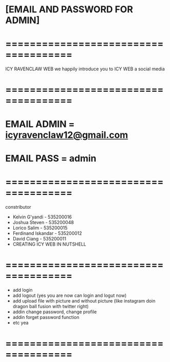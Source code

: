 # [EMAIL AND PASSWORD FOR ADMIN]

# =====================================
ICY RAVENCLAW WEB
we happily introduce you to ICY WEB a social media
# =====================================

# EMAIL ADMIN = icyravenclaw12@gmail.com

# EMAIL PASS = admin

# =====================================
constributor

* Kelvin G'yandi - 535200016
* Joshua Steven - 535200048
* Lorico Salim - 535200015
* Ferdinand Iskandar - 535200012
* David Ciang - 535200011
* CREATING ICY WEB IN NUTSHELL

# =====================================

* add login
* add logout (yes you are now can login and logut now)
* add upload file with picture and without picture (like instagram doin dragon ball fusion with twitter right)
* addin change password, change profile
* addin forget password function
* etc yea

# =====================================
